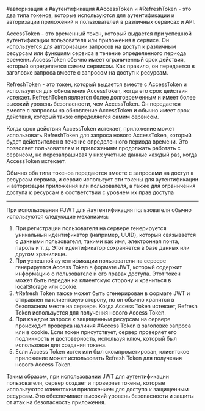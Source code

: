 #авторизация и #аутентификация
#AccessToken и #RefreshToken - это два типа токенов, которые используются для аутентификации и авторизации приложений и пользователей в различных сервисах и API.

AccessToken - это временный токен, который выдается при успешной аутентификации пользователя или приложения в сервисе. Он используется для авторизации запросов на доступ к различным ресурсам или функциям сервиса в течение определенного периода времени. AccessToken обычно имеет ограниченный срок действия, который определяется самим сервисом. Как правило, он передается в заголовке запроса вместе с запросом на доступ к ресурсам.

RefreshToken - это токен, который выдается вместе с AccessToken и используется для обновления AccessToken, когда его срок действия истекает. RefreshToken является более долговременным и имеет более высокий уровень безопасности, чем AccessToken. Он передается вместе с запросом на обновление AccessToken и обычно имеет срок действия, который также определяется самим сервисом.

Когда срок действия AccessToken истекает, приложение может использовать RefreshToken для запроса нового AccessToken, который будет действителен в течение определенного периода времени. Это позволяет пользователям и приложениям продолжать работать с сервисом, не перезапрашивая у них учетные данные каждый раз, когда AccessToken истекает.

Обычно оба типа токенов передаются вместе с запросами на доступ к ресурсам сервиса, и сервис использует эти токены для аутентификации и авторизации приложения или пользователя, а также для ограничения доступа к ресурсам в соответствии с уровнем их прав доступа

---

При использовании #JWT для #аутентификация пользователя обычно используются следующие механизмы:

1. При регистрации пользователя на сервере генерируется уникальный идентификатор (например, UUID), который связывается с данными пользователя, такими как имя, электронная почта, пароль и т. д. Этот идентификатор сохраняется в базе данных или другом хранилище.
2. При успешной аутентификации пользователя на сервере генерируется Access Token в формате JWT, который содержит информацию о пользователе и его правах доступа. Этот токен может быть передан на клиентскую сторону и храниться в localStorage или cookie.
3. #Refresh Token также может быть сгенерирован в формате JWT и отправлен на клиентскую сторону, но он обычно хранится в безопасном месте на сервере. Когда Access Token истекает, Refresh Token используется для получения нового Access Token.
4. При каждом запросе к защищенным ресурсам на сервере происходит проверка наличия #Access Token в заголовке запроса или в cookie. Если токен присутствует, сервер проверяет его подлинность и достоверность, используя ключ, который был использован для создания токена.
5. Если Access Token истек или был скомпрометирован, клиентское приложение может использовать Refresh Token для получения нового Access Token.

Таким образом, при использовании JWT для аутентификации пользователя, сервер создает и проверяет токены, которые используются клиентским приложением для доступа к защищенным ресурсам. Это обеспечивает высокий уровень безопасности и защиты от атак на безопасность приложения.
